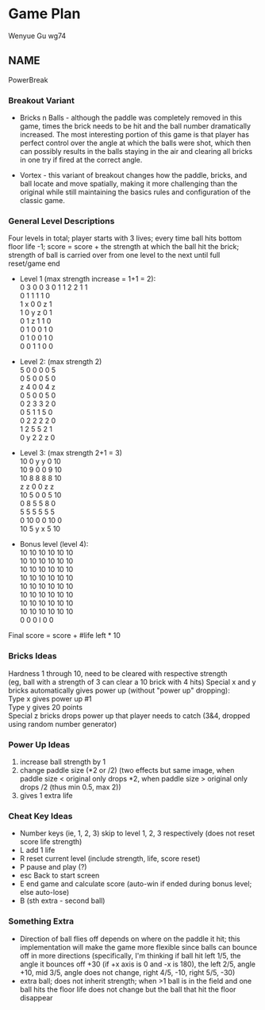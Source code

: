 # Game Plan
Wenyue Gu wg74
## NAME
PowerBreak

### Breakout Variant
* Bricks n Balls - although the paddle was completely removed in this game, 
times the brick needs to be hit and the ball number dramatically increased. The most 
interesting portion of this game is that player has perfect control over the angle 
at which the balls were shot, which then can possibly results in the balls staying in the 
air and clearing all bricks in one try if fired at the correct angle.

* Vortex - this variant of breakout changes how the paddle, bricks, and ball locate and move 
spatially, making it more challenging than the original while still maintaining the 
basics rules and configuration of the classic game.


### General Level Descriptions
Four levels in total; player starts with 3 lives; every time ball hits bottom floor life -1; 
score = score + the strength at which the ball hit the brick; strength of ball is carried over 
from one level to the next until full reset/game end

* Level 1 (max strength increase = 1+1 = 2):   
0 3 0 0 3 0 
1 1 2 2 1 1  
0 1 1 1 1 0  
1 x 0 0 z 1  
1 0 y z 0 1  
0 1 z 1 1 0  
0 1 0 0 1 0  
0 1 0 0 1 0  
0 0 1 1 0 0  

* Level 2: (max strength 2)  
5 0 0 0 0 5  
0 5 0 0 5 0  
z 4 0 0 4 z  
0 5 0 0 5 0  
0 2 3 3 2 0  
0 5 1 1 5 0  
0 2 2 2 2 0  
1 2 5 5 2 1  
0 y 2 2 z 0  

* Level 3: (max strength 2+1 = 3)  
10 0 y y 0 10  
10 9 0 0 9 10  
10 8 8 8 8 10  
z z 0 0 z z    
10 5 0 0 5 10  
0 8 5 5 8 0  
5 5 5 5 5 5  
0 10 0 0 10 0  
10 5 y x 5 10 

* Bonus level (level 4):  
10 10 10 10 10 10  
10 10 10 10 10 10  
10 10 10 10 10 10  
10 10 10 10 10 10  
10 10 10 10 10 10  
10 10 10 10 10 10  
10 10 10 10 10 10  
10 10 10 10 10 10  
0 0 0 l 0 0

Final score = score + #life left * 10

### Bricks Ideas
Hardness 1 through 10, need to be cleared with respective strength  
(eg, ball with a strength of 3 can clear a 10 brick with 4 hits)
Special x and y bricks automatically gives power up (without "power up" dropping):  
Type x gives power up #1  
Type y gives 20 points  
Special z bricks drops power up that player needs to catch (3&4, dropped using 
random number generator)

### Power Up Ideas
1) increase ball strength by 1  
2) change paddle size (*2 or /2) 
(two effects but same image, when paddle size < original only drops *2, when 
paddle size > original only drops /2 (thus min 0.5, max 2))  
3) gives 1 extra life

### Cheat Key Ideas
* Number keys (ie, 1, 2, 3) skip to level 1, 2, 3 respectively (does not reset score life strength)  
* L add 1 life  
* R reset current level (include strength, life, score reset)  
* P pause and play (?)  
* esc Back to start screen  
* E end game and calculate score (auto-win if ended during bonus level; else auto-lose)
* B (sth extra - second ball)

### Something Extra
* Direction of ball flies off depends on where on the paddle it hit; this implementation will make 
the game more flexible since balls can bounce off in more directions (specifically, I'm thinking 
if ball hit left 1/5, the angle it bounces off +30 (if +x axis is 0 and -x is 180), the left 2/5, 
angle +10, mid 3/5, angle does not change, right 4/5, -10, right 5/5, -30)  
* extra ball; does not inherit strength; when >1 ball is in the field and one ball hits 
the floor life does not change but the ball that hit the floor disappear